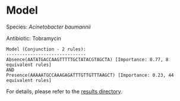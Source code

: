 
# Model

Species: *Acinetobacter baumannii*

Antibiotic: Tobramycin

```
Model (Conjunction - 2 rules):
------------------------------
Absence(AATATGACCAAGTTTTTGCTATACGTAGCTA) [Importance: 0.77, 8 equivalent rules]
AND
Presence(AAAAATGCCAAAGAGATTTGTTGTTTAAGCT) [Importance: 0.23, 44 equivalent rules]

```

For details, please refer to the [results directory](../../../../../results/scm_b/acinetobacter%20baumannii/tobramycin/repeat_3/).

